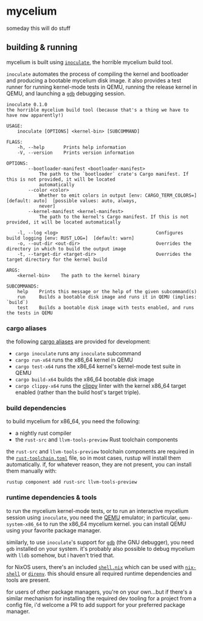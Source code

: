 # mycelium

someday this will do stuff

## building & running

mycelium is built using [`inoculate`], the horrible mycelium build tool.

`inoculate` automates the process of compiling the kernel and bootloader and
producing a bootable mycelium disk image. it also provides a test runner for
running kernel-mode tests in QEMU, running the release kernel in QEMU, and
launching a [`gdb`] debugging session.

```
inoculate 0.1.0
the horrible mycelium build tool (because that's a thing we have to have now apparently!)

USAGE:
    inoculate [OPTIONS] <kernel-bin> [SUBCOMMAND]

FLAGS:
    -h, --help       Prints help information
    -V, --version    Prints version information

OPTIONS:
        --bootloader-manifest <bootloader-manifest>
            The path to the `bootloader` crate's Cargo manifest. If this is not provided, it will be located
            automatically
        --color <color>
            Whether to emit colors in output [env: CARGO_TERM_COLORS=]  [default: auto]  [possible values: auto, always,
            never]
        --kernel-manifest <kernel-manifest>
            The path to the kernel's Cargo manifest. If this is not provided, it will be located automatically

    -l, --log <log>                                    Configures build logging [env: RUST_LOG=]  [default: warn]
    -o, --out-dir <out-dir>                            Overrides the directory in which to build the output image
    -t, --target-dir <target-dir>                      Overrides the target directory for the kernel build

ARGS:
    <kernel-bin>    The path to the kernel binary

SUBCOMMANDS:
    help    Prints this message or the help of the given subcommand(s)
    run     Builds a bootable disk image and runs it in QEMU (implies: `build`)
    test    Builds a bootable disk image with tests enabled, and runs the tests in QEMU
```

[`inoculate`]: tree/main/inoculate

### cargo aliases

the following [cargo aliases] are provided for development:

- `cargo inoculate` runs any `inoculate` subcommand
- `cargo run-x64` runs the x86_64 kernel in QEMU
- `cargo test-x64` runs the x86_64 kernel's kernel-mode test suite in QEMU
- `cargo build-x64` builds the x86_64 bootable disk image
- `cargo clippy-x64` runs the [clippy] linter with the kernel x86_64 target
  enabled (rather than the build host's target triple).

[cargo aliases]: blob/main/.cargo/config
[clippy]: https://github.com/rust-lang/rust-clippy

### build dependencies

to build mycelium for x86_64, you need the following:

- a nightly rust compiler
- the `rust-src` and `llvm-tools-preview` Rust toolchain components

the `rust-src` and `llvm-tools-preview` toolchain components are required in the
[`rust-toolchain.toml`] file, so in most cases, rustup will install them
automatically. if, for whatever reason, they are not present, you can install
them manually with:

```shell
rustup component add rust-src llvm-tools-preview
```

[`rust-toolchain.toml`]: blob/main/rust-toolchain.toml

### runtime dependencies & tools

to run the mycelium kernel-mode tests, or to run an interactive mycelium session
using `inoculate`, you need the [QEMU] emulator; in particular,
`qemu-system-x86_64` to run the x86_64 mycelium kernel. you can install QEMU
using your favorite package manager.

similarly, to use `inoculate`'s support for [`gdb`] (the GNU debugger), you need
`gdb` installed on your system. it's probably also possible to debug mycelium with
`lldb` somehow, but i haven't tried that.

for NixOS users, there's an included [`shell.nix`] which can be used with
[`nix-shell`] or [`direnv`]. this should ensure all required runtime
dependencies and tools are present.

for users of other package managers, you're on your own...but if there's a
similar mechanism for installing the required dev tooling for a project from a
config file, i'd welcome a PR to add support for your preferred package manager.

[QEMU]: https://www.qemu.org/
[`gdb`]: https://www.gnu.org/software/gdb/
[`shell.nix`]: tree/main/rust-toolchain.toml
[`nix-shell`]: https://nixos.wiki/wiki/Development_environment_with_nix-shell
[`direnv`]: https://direnv.net/
